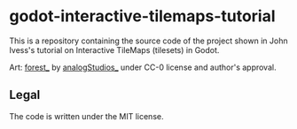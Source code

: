 # godot-interactive-tilemaps-tutorial

This is a repository containing the source code of the project shown in John Ivess's tutorial on Interactive TileMaps (tilesets) in Godot.

Art: [forest_](https://analogstudios.itch.io/forest) by [analogStudios_](https://twitter.com/analogstudios_) under CC-0 license and author's approval.

## Legal
The code is written under the MIT license.
